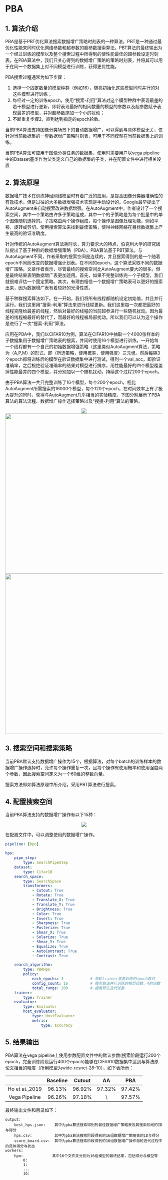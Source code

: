 # PBA

## 1. 算法介绍

PBA是基于PBT优化算法搜索数据增广策略时刻表的一种算法，PBT是一种通过最优化性能来同时优化网络参数和超参数的超参数搜索算法。PBT算法的最终输出为一个经过训练的模型以及整个搜索过程中所得到的使性能最佳的超参数设定时刻表。在PBA算法中，我们只关心得到的数据增广策略的策略时刻表，并将其可以用于在同一个数据集上对不同模型进行训练，获得更优性能。

PBA搜索过程通常为如下步骤：

1. 选择一个固定数量的模型种群（例如16），随机初始化这些模型同时并行的对这些模型进行训练；
2. 每经过一定的训练epoch，使用“搜索-利用”算法对这个模型种群中表现最差的若干模型进行更新，即将表现最好的相同数量的模型的参数以及超参数赋予表现最差的模型，并对超参数施加一个小的扰动；
3. 不断重复步骤2，直到达到指定的epoch轮数。

当前PBA算法支持图像分类场景下的自动数据增广，可以得到与具体模型无关，仅针对当前数据集的一套数据增广策略时刻表，可用于不同模型在当前数据集上的训练。

当前PBA算法可应用于图像分类任务的数据集，使用时需要用户以vega pipeline中的Dataset基类作为父类定义自己的数据集的子类，并在配置文件中进行相关设置

## 2. 算法原理

数据增广技术在训练神经网络模型时有着广泛的应用，是提高图像分类器准确性的有效技术。但是过往的大多数据增强技术实现是手动设计的。Google最早提出了AutoAugment来自动搜索改进数据增强。在AutoAugment中，作者设计了一个搜索空间，其中一个策略由许多子策略组成，其中一个的子策略是为每个批量中的单个图像随机选择的。子策略由两个操作组成，每个操作是图像处理功能，例如平移，旋转或剪切。使用搜索算法来找到最佳策略，使得神经网络在目标数据集上产生最高的验证准确度。

针对传统的AutoAugment算法耗时长，算力要求大的特点，伯克利大学的研究团队提出了基于种群的数据增强策略（PBA）。PBA算法基于PBT算法。与AutoAugment不同，作者采取的搜索空间是连续的，并且搜索得到的是一个随着epoch不同而改变的数据增强计划表。在不同的epoch，这个算法采取不同的数据增广策略。文章作者表示，尽管最终的搜索空间比AutoAugment要大的很多。但是最终结果表明数据增广表更加适用。首先，如果不完整训练完一个子模型，我们就很难评估一个固定策略。其次，有理由相信一个数据增广策略表可以更好的搜索出来，因为数据增广表有着较好的光滑性质。

基于种群搜索算法如下。在一开始，我们将所有线程都随机设定初始值，并且并行运行。我们这里用“搜索-利用”算法来进行线程更新。我们这里每一次都把最好的线程克隆给最差的线程，然后对最好的线程的当前超参进行一些随机扰动。因为最差的线程被最好的替代了，而最好的线程被局部扰动。所以我们可以认为这个操作是进行了一次“搜索-利用”算法。

应用在PBA中，我们以CIFAR10为例，算法在CIFAR10中抽取一个4000张样本的子数据集用于数据增广策略表的搜索，并同时使用16个模型进行训练。一开始每一个线程都有一个自己的初始数据增强策略（这里类似AutoAugment算法，策略为（A,P,M）的形式，即（所选策略，使用概率，使用强度）三元组。然后每隔3个epoch都将训练后的模型在验证数据集中进行测试，得到一个val_acc，即验证准确率，之后根绝验证准确率的结果对模型进行排序，用性能最好的四个模型覆盖掉性能最差的四个模型，并分别加以一个随机扰动，持续这个过程200个epoch。

由于PBA算法一共只完整训练了16个模型，每个200个epoch，相比AutoAugment所需搜索的16000个模型，每个120个epoch，在时间效率上有了极大提升的同时，获得与AutoAugment几乎相当的实验精度。下图分别展示了PBA算法的算法流程、数据增广操作选择策略以及“搜搜-利用“算法的策略。

<center>
<img src="../../images/pba_1.png"/>
</center>

<center>
<img src="../../images/pba_2.png" width=512 height=512 />
</center>

<center>
<img src="../../images/pba_3.png" width=512 height=512 />
</center>

## 3. 搜索空间和搜索策略

当前PBA默认支持数据增广操作为15个，根据算法，对每个batch的训练样本的数据增广操作选择时，允许每个操作重复一次，且每个操作有使用概率和使用强度两个参数，因此搜索空间定义为一个60维的整数向量。

搜索方法即如算法原理中所介绍，采用PBT算法进行搜索。

## 4. 配置搜索空间

当前PBA算法支持的数据增广操作有以下15种：

<center>
<img src="../../images/pba_4.png"/>
</center>

在配置文件中，可以调整使用的数据增广操作。

```yaml
pipeline: [hpo]

hpo:
    pipe_step:
        type: SearchPipeStep
    dataset:
        type: Cifar10
    search_space:
        type: SearchSpace
        transformers:
            - Cutout: True
            - Rotate: True
            - Translate_X: True
            - Translate_Y: True
            - Brightness: True
            - Color: True
            - Invert: True
            - Sharpness: True
            - Posterize: True
            - Shear_X: True
            - Solarize: True
            - Shear_Y: True
            - Equalize: True
            - AutoContrast: True
            - Contrast: True

    search_algorithm:
        type: PBAHpo
        policy:
            each_epochs: 3            # 每轮trainer需要训练的epoch数目
            config_count: 16          # 搜索算法并行训练的模型组数，4的倍数
            total_rungs: 200          # 搜索算法迭代轮数
    trainer:
        type: Trainer
    evaluator:
        type: Evaluator
        host_evaluator:
            type: HostEvaluator
            metric:
                type: accuracy
```

## 5. 结果输出

PBA算法在vega pipeline上使用参数配置文件中的默认参数(搜索阶段运行200个epoch，完全训练阶段运行400个epoch)能够在CIFAR10数据集中达到与算法原论文相当的精度（所用模型为wide-resnet-28-10），如下表所示：

||Baseline|Cutout|AA|PBA|
|:--:|:--:|:--:|:--:|:--:|
|Ho et at.,2019|96.13%|96.92%|97.32%|97.42%|
|Vega Pipeline|96.26%|97.18%| \ |97.57%|

最终输出文件和目录如下：

```text
output:
    best_hps.json:    其中为pba算法搜索得到的最佳数据增广策略表及其搜索阶段的ID与得分
    hps.csv:          其中为pba算法搜索阶段得到的16组数据增广策略表的ID与得分
    score_board.csv:  其中为pba算法搜索阶段得到的16组数据增广操作每轮迭代过程中的具体得分与状态
workers:
    hpo:             其中16个文件夹分别为16组模型的最终结果，包括得分与模型等
        0:
        1:
        ...
        16:
```
